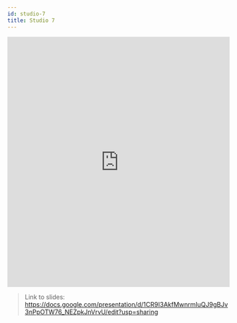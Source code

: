 ```yaml
---
id: studio-7
title: Studio 7
---
```


<iframe src="https://docs.google.com/presentation/d/e/2PACX-1vQnrC7XtroKxTqJEl2bwqoEJcneP9RzLItFUIjIFF9lqmEjlGGEn321nCcmRcZNpplnT3Qyp50vLkR9/embed?start=false&loop=false&delayms=3000" frameborder="0" width="100%" height="569" allowfullscreen="true" mozallowfullscreen="true" webkitallowfullscreen="true"></iframe>

> Link to slides: https://docs.google.com/presentation/d/1CR9I3AkfMwnrmIuQJ9gBJv3nPpOTW76_NEZpkJnVrvU/edit?usp=sharing
